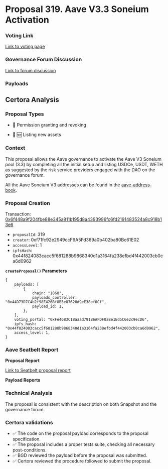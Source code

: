 # Proposal 319. Aave V3.3 Soneium Activation

### Voting Link
[Link to voting page](https://vote.onaave.com/proposal/?proposalId=319)

### Governance Forum Discussion
[Link to forum discussion](https://governance.aave.com/t/arfc-deploy-aave-on-soneium/21204/9)

### Payloads



## Certora Analysis

### Proposal Types

* :handshake: Permission granting and revoking

* :gem: :new: Listing new assets


### Context
This proposal allows the Aave governance to activate the Aave V3 Soneium pool (3.3) by completing all the initial setup and listing USDCe, USDT, WETH as suggested by the risk service providers engaged with the DAO on the governance forum.

All the Aave Soneium V3 addresses can be found in the [aave-address-book](https://github.com/bgd-labs/aave-address-book/blob/18ac617a151d271c9c41d3565c8e4422d1fc6e18/src/AaveV3Soneium.sol).


### Proposal Creation
Transaction: [0x6f448a9f204fbe88e345a811b195d8a4393996fc6fd2191483524a8c918b13e6](https://etherscan.io/tx/0x6f448a9f204fbe88e345a811b195d8a4393996fc6fd2191483524a8c918b13e6)
- `proposalId`: 319
- `creator`: 0xf71fc92e2949ccF6A5Fd369a0b402ba80Bc61E02
- `accessLevel`: 1
- `ipfsHash`: 0x44f824083cacc5f681288b9868340d1a3164fa238efbd4f442003cb0ca6d0962

**`createProposal()` Parameters**
```
{
    payloads: [
        {
            chain: "1868",
            payloads_controller: "0x44D73D7C4b2f98F426Bf8B5e87628d9eE38ef0Cf",
            payload_id: 1,
        },
    ],
    voting_portal: "0xFe4683C18aaad791B6AFDF0a8e1Ed5C6e2c9ecD6",
    ipfs_hash: "0x44f824083cacc5f681288b9868340d1a3164fa238efbd4f442003cb0ca6d0962",
    access_level: 1,
}
```

### Aave Seatbelt Report
**Proposal Report**

[Link to Seatbelt proposal report](https://github.com/bgd-labs/seatbelt-gov-v3/blob/main/reports/proposals/319.md)

**Payload Reports**


### Technical Analysis

The proposal is consistent with the description on both Snapshot and the governance forum.

### Certora validations
* :white_check_mark: The code on the proposal payload corresponds to the proposal specification.
* :white_check_mark: The proposal includes a proper tests suite, checking all necessary post-conditions.
* :white_check_mark: BGD reviewed the payload before the proposal was submitted.
* :white_check_mark: Certora reviewed the procedure followed to submit the proposal.